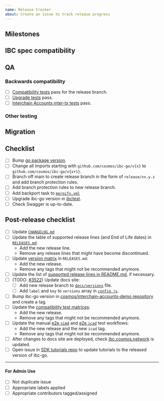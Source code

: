 ```yaml
---
name: Release tracker
about: Create an issue to track release progress
---
```


<!-- < < < < < < < < < < < < < < < < < < < < < < < < < < < < < < < < < ☺
v                            ✰  Thanks for opening an issue! ✰
v    Before smashing the submit button please review the template.
v    Word of caution: poorly thought-out proposals may be rejected
v                     without deliberation
☺ > > > > > > > > > > > > > > > > > > > > > > > > > > > > > > > > >  -->

## Milestones

<!-- Links to alpha, beta, RC or final milestones -->

## IBC spec compatibility

<!-- Version of the IBC spec that this release is compatible with -->

## QA

### Backwards compatibility

<!-- List of tests that need be performed with previous
versions of ibc-go to guarantee that no regression is introduced -->

- [ ] [Compatibility tests](https://github.com/cosmos/ibc-go/actions/workflows/e2e-compatibility.yaml) pass for the release branch.
- [ ] [Upgrade tests](https://github.com/cosmos/ibc-go/actions/workflows/e2e-upgrade.yaml) pass.
- [ ] [Interchain Accounts inter-tx tests](https://github.com/cosmos/interchain-accounts-demo/actions/workflows/e2e-compatibility.yaml) pass.

### Other testing

## Migration

<!-- Link to migration document -->

## Checklist

<!-- Remove any items that are not applicable. -->

- [ ] Bump [go package version](https://github.com/cosmos/ibc-go/blob/main/go.mod#L3).
- [ ] Change all imports starting with `github.com/cosmos/ibc-go/v{x}` to `github.com/cosmos/ibc-go/v{x+1}`.
- [ ] Branch off main to create release branch in the form of `release/vx.y.z` and add branch protection rules.
- [ ] Add branch protection rules to new release branch.
- [ ] Add backport task to [`mergify.yml`](https://github.com/cosmos/ibc-go/blob/main/.github/mergify.yml)
- [ ] Upgrade ibc-go version in [ibctest](https://github.com/strangelove-ventures/ibctest).
- [ ] Check Swagger is up-to-date.

## Post-release checklist

- [ ] Update [`CHANGELOG.md`](https://github.com/cosmos/ibc-go/blob/main/CHANGELOG.md)
- [ ] Update the table of supported release lines (and End of Life dates) in [`RELEASES.md`](https://github.com/cosmos/ibc-go/blob/main/RELEASES.md):
  - Add the new release line.
  - Remove any release lines that might have become discontinued.
- [ ] Update [version matrix](https://github.com/cosmos/ibc-go/blob/main/RELEASES.md#version-matrix) in `RELEASES.md`:
  - Add the new release.
  - Remove any tags that might not be recommended anymore.
- [ ] Update the list of [supported release lines in README.md](https://github.com/cosmos/ibc-go#releases), if necessary.
- [ ] (TODO: [#3522](https://github.com/cosmos/ibc-go/issues/3522)) Update docs site:
  - [ ] Add new release branch to [`docs/versions`](https://github.com/cosmos/ibc-go/blob/main/docs/versions) file.
  - [ ] Add `label` and `key` to `versions` array in [`config.js`](https://github.com/cosmos/ibc-go/blob/main/docs/.vuepress/config.js#L62).
- [ ] Bump ibc-go version in [cosmos/interchain-accounts-demo repository](https://github.com/cosmos/interchain-accounts-demo) and create a tag.
- [ ] Update the [compatibility test matrices](https://github.com/cosmos/ibc-go/tree/main/.github/compatibility-test-matrices):
  - Add the new release.
  - Remove any tags that might not be recommended anymore.
- [ ] Update the manual [e2e `simd`](https://github.com/cosmos/ibc-go/blob/main/.github/workflows/e2e-manual-simd.yaml) and [e2e `icad`](https://github.com/cosmos/ibc-go/blob/main/.github/workflows/e2e-manual-icad.yaml) test workflows:
  - Add the new release and the new `icad` tag.
  - Remove any tags that might not be recommended anymore.
- [ ] After changes to docs site are deployed, check [ibc.cosmos.network](https://ibc.cosmos.network) is updated.
- [ ] Open issue in [SDK tutorials repo](https://github.com/cosmos/sdk-tutorials) to update tutorials to the released version of ibc-go.

---

#### For Admin Use

- [ ] Not duplicate issue
- [ ] Appropriate labels applied
- [ ] Appropriate contributors tagged/assigned
